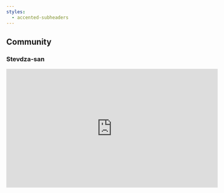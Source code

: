 ```yaml
---
styles:
  - accented-subheaders
---
```


## Community

### <span data-id="name">Stevdza-san</span>

<iframe width="560" height="315" src="https://www.youtube.com/embed/F5B-CxJTKlg" title="YouTube video player" frameborder="0" allow="accelerometer; autoplay; clipboard-write; encrypted-media; gyroscope; picture-in-picture; web-share" referrerpolicy="strict-origin-when-cross-origin" allowfullscreen></iframe>
